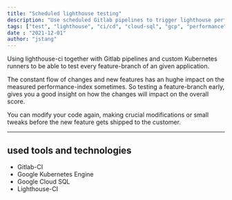```yaml
---
title: "Scheduled lighthouse testing"
description: "Use scheduled Gitlab pipelines to trigger lighthouse performance tests"
tags: ["test", "lighthouse", "ci/cd", "cloud-sql", "gcp", "performance", "gitlab-ci", "k8s"]
date : "2021-12-01"
author: "jstang"
---
```


Using lighthouse-ci together with Gitlab pipelines and custom Kubernetes runners
to be able to test every feature-branch of an given application.

The constant flow of changes and new features has an hughe impact on the measured
performance-index sometimes. So testing a feature-branch early, gives you a good insight
on how the changes will impact on the overall score.

You can modify your code again, making crucial modifications or small tweaks
before the new feature gets shipped to the customer.

---

## used tools and technologies

- Gitlab-CI
- Google Kubernetes Engine
- Google Cloud SQL
- Lighthouse-CI

